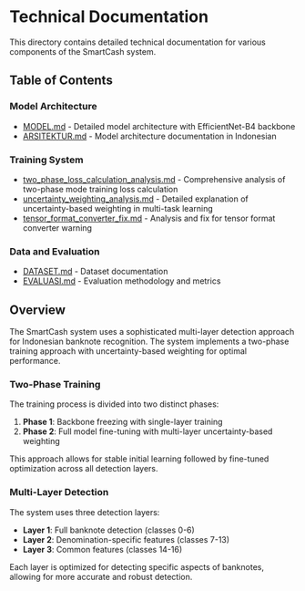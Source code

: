 # Technical Documentation

This directory contains detailed technical documentation for various components of the SmartCash system.

## Table of Contents

### Model Architecture
- [MODEL.md](MODEL.md) - Detailed model architecture with EfficientNet-B4 backbone
- [ARSITEKTUR.md](ARSITEKTUR.md) - Model architecture documentation in Indonesian

### Training System
- [two_phase_loss_calculation_analysis.md](two_phase_loss_calculation_analysis.md) - Comprehensive analysis of two-phase mode training loss calculation
- [uncertainty_weighting_analysis.md](uncertainty_weighting_analysis.md) - Detailed explanation of uncertainty-based weighting in multi-task learning
- [tensor_format_converter_fix.md](tensor_format_converter_fix.md) - Analysis and fix for tensor format converter warning

### Data and Evaluation
- [DATASET.md](DATASET.md) - Dataset documentation
- [EVALUASI.md](EVALUASI.md) - Evaluation methodology and metrics

## Overview

The SmartCash system uses a sophisticated multi-layer detection approach for Indonesian banknote recognition. The system implements a two-phase training approach with uncertainty-based weighting for optimal performance.

### Two-Phase Training

The training process is divided into two distinct phases:

1. **Phase 1**: Backbone freezing with single-layer training
2. **Phase 2**: Full model fine-tuning with multi-layer uncertainty-based weighting

This approach allows for stable initial learning followed by fine-tuned optimization across all detection layers.

### Multi-Layer Detection

The system uses three detection layers:
- **Layer 1**: Full banknote detection (classes 0-6)
- **Layer 2**: Denomination-specific features (classes 7-13)
- **Layer 3**: Common features (classes 14-16)

Each layer is optimized for detecting specific aspects of banknotes, allowing for more accurate and robust detection.